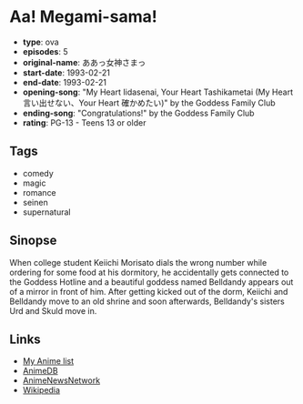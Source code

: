 # Aa! Megami-sama!

-   **type**: ova
-   **episodes**: 5
-   **original-name**: ああっ女神さまっ
-   **start-date**: 1993-02-21
-   **end-date**: 1993-02-21
-   **opening-song**: "My Heart Iidasenai, Your Heart Tashikametai (My Heart 言い出せない、Your Heart 確かめたい)" by the Goddess Family Club
-   **ending-song**: "Congratulations!" by the Goddess Family Club
-   **rating**: PG-13 - Teens 13 or older

## Tags

-   comedy
-   magic
-   romance
-   seinen
-   supernatural

## Sinopse

When college student Keiichi Morisato dials the wrong number while ordering for some food at his dormitory, he accidentally gets connected to the Goddess Hotline and a beautiful goddess named Belldandy appears out of a mirror in front of him. After getting kicked out of the dorm, Keiichi and Belldandy move to an old shrine and soon afterwards, Belldandy's sisters Urd and Skuld move in.

## Links

-   [My Anime list](https://myanimelist.net/anime/49/Aa_Megami-sama)
-   [AnimeDB](http://anidb.info/perl-bin/animedb.pl?show=anime&aid=27)
-   [AnimeNewsNetwork](http://www.animenewsnetwork.com/encyclopedia/anime.php?id=53)
-   [Wikipedia](http://en.wikipedia.org/wiki/Oh_My_Goddess!)
